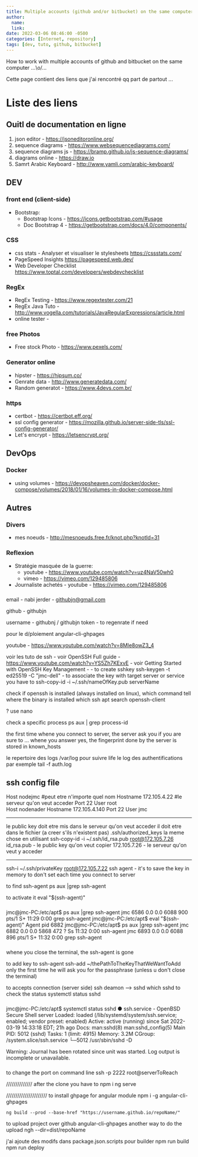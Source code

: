 ```yaml
---
title: Multiple accounts (github and/or bitbucket) on the same computer
author:
  name: 
  link: 
date: 2022-03-06 08:46:00 -0500
categories: [Internet, repository]
tags: [dev, tuto, github, bitbucket]
---
```


How to work with multiple accounts of github and bitbucket on the same computer ...\o/...

Cette page contient des liens que j'ai rencontré qq part de partout ...  

# Liste des liens

## Ouitl de documentation en ligne

1. json editor - <https://jsoneditoronline.org/>
2. sequence diagrams - <https://www.websequencediagrams.com/>
3. sequence diagrams js - <https://bramp.github.io/js-sequence-diagrams/>
4. diagrams online - <https://draw.io>
5. Samrt Arabic Keyboard - <http://www.yamli.com/arabic-keyboard/>

## DEV
### front end (client-side)
- Bootstrap:
  - Bootstrap Icons - ­<https://icons.getbootstrap.com/#usage>
  - Doc Bootstrap 4 - <https://getbootstrap.com/docs/4.0/components/>
### CSS
  - css stats - Analyser et visualiser le stylesheets <https://cssstats.com/>
  - PageSpeed Insights <https://pagespeed.web.dev/>
  - Web Developer Checklist <https://www.toptal.com/developers/webdevchecklist>
### RegEx
  - RegEx Testing - <https://www.regextester.com/21>
  - RegEx Java Tuto - <http://www.vogella.com/tutorials/JavaRegularExpressions/article.html>
  - online tester - 
### free Photos
  - Free stock Photo - <https://www.pexels.com/>
### Generator online
- hipster - <https://hipsum.co/>
- Genrate data - <http://www.generatedata.com/>
- Random generatot - <https://www.4devs.com.br/>
### https
- certbot - <https://certbot.eff.org/>
- ssl config generator - <https://mozilla.github.io/server-side-tls/ssl-config-generator/>
- Let's encrypt - <https://letsencrypt.org/>

## DevOps
### Docker
  - using volumes - <https://devopsheaven.com/docker/docker-compose/volumes/2018/01/16/volumes-in-docker-compose.html>

## Autres
### Divers
  - mes noeuds - <http://mesnoeuds.free.fr/knot.php?knotId=31>
### Reflexion
  - Stratégie masquée de la guerre:
    - youtube - <https://www.youtube.com/watch?v=uz4NaV50wh0>
    - vimeo - <https://vimeo.com/129485806>
  - Journaliste achetés - youtube - <https://vimeo.com/129485806>

### 




email - nabi jerder - githubjn@gmail.com

github - githubjn

username - githubnj / githubjn
token - to regenrate if need

pour le d/ploiement
	angular-cli-ghpages

youtube - https://www.youtube.com/watch?v=8Mle8owZ3_4


voir les tuto de ssh 
	- voir OpenSSH Full guide - https://www.youtube.com/watch?v=YS5Zh7KExvE
	- voir Getting Started with OpenSSH Key Management - 
	- to create sshkey
		ssh-keygen -t ed25519 -C "jmc-dell"
	- to associate the key with target server or service you have to 
		ssh-copy-id -i ~/.ssh/nameOfKey.pub serverName


check if openssh is installed (always installed on linux), which command tell where the binary is installed
	which ssh
	apt search openssh-client

? use nano

check a specific process 
ps aux | grep process-id


the first time whene you connect to server, the server ask you if you are sure to ...
whene you answer yes, the fingerprint done by the server is stored in known_hosts

le repertoire des logs
	/var/log
pour suivre life le log des authentifications par exemple
	tail -f auth.log

ssh config file
---
Host nodejmc #peut etre n'importe quel nom
	Hostname 172.105.4.22 #le serveur qu'on veut acceder
	Port 22 
	User root  
Host nodenader
	Hostname 172.105.4.140
	Port 22 
	User jmc

----

le public key doit etre mis dans le serveur qu'on veut acceder
il doit etre dans le fichier (a creer s'ils n'existent pas)
	.ssh/authorized_keys 
la meme chose en utilisant 
	ssh-copy-id -i ~/.ssh/id_rsa.pub root@172.105.7.26
id_rsa.pub - le public key qu'on veut copier
172.105.7.26 - le serveur qu'on veut y acceder

------------
ssh-i ~/.ssh/privateKey root@172.105.7.22
ssh agent - it's to save the key in memory to don't set each time you connect to server

to find ssh-agent
ps aux |grep ssh-agent

to activate it 
eval "$(ssh-agent)"

###
jmc@jmc-PC:/etc/apt$ ps aux |grep ssh-agent
jmc       6586  0.0  0.0   6088   900 pts/1    S+   11:29   0:00 grep ssh-agent
jmc@jmc-PC:/etc/apt$ eval "$(ssh-agent)"
Agent pid 6882
jmc@jmc-PC:/etc/apt$ ps aux |grep ssh-agent
jmc       6882  0.0  0.0   5868   472 ?        Ss   11:32   0:00 ssh-agent
jmc       6893  0.0  0.0   6088   896 pts/1    S+   11:32   0:00 grep ssh-agent
###
whene you close the terminal, the ssh-agent is gone

to add key to ssh-agent
	ssh-add ~/thePathToTheKeyThatWeWantToAdd
only the first time he will ask you for the passphrase (unless u don't close the terminal)


to accepts connection (server side)  ssh deamon --> sshd
which sshd
to check the status 
	systemctl status sshd
###
jmc@jmc-PC:/etc/apt$ systemctl status sshd
● ssh.service - OpenBSD Secure Shell server
   Loaded: loaded (/lib/systemd/system/ssh.service; enabled; vendor preset: enabled)
   Active: active (running) since Sat 2022-03-19 14:33:18 EDT; 21h ago
     Docs: man:sshd(8)
           man:sshd_config(5)
 Main PID: 5012 (sshd)
    Tasks: 1 (limit: 4915)
   Memory: 3.2M
   CGroup: /system.slice/ssh.service
           └─5012 /usr/sbin/sshd -D

Warning: Journal has been rotated since unit was started. Log output is incomplete or unavailable.
###

to change the port on command line
	ssh -p 2222 root@serverToReach


//////////////
after the clone you have to 
	npm i 
	ng serve

//////////////////////
to install ghpage for angular module
	npm i -g angular-cli-ghpages

	ng build --prod --base-href "https://username.github.io/repoName/"
to upload project over github
	angular-cli-ghpages
another way to do the upload
	ngh --dir=dist/repoName

j'ai ajoute des modifs dans package.json.scripts
pour builder
	npm run build
	npm run deploy

